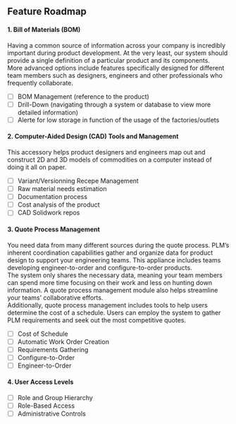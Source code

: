 ## Feature Roadmap
#### 1. Bill of Materials (BOM)
Having a common source of information across your company is incredibly important during product development. At the very least, our system should provide a single definition of a particular product and its components.  
More advanced options include features specifically designed for different team members such as designers, engineers and other professionals who frequently collaborate.  

- [ ] BOM Management (reference to the product)
- [ ] Drill-Down (navigating through a system or database to view more detailed information)
- [ ] Alerte for low storage in function of the usage of the factories/outlets

#### 2. Computer-Aided Design (CAD) Tools and Management
This accessory helps product designers and engineers map out and construct 2D and 3D models of commodities on a computer instead of doing it all on paper.

- [ ] Variant/Versionning Recepe Management
- [ ] Raw material needs estimation
- [ ] Documentation process
- [ ] Cost analysis of the product
- [ ] CAD Solidwork repos

#### 3. Quote Process Management

You need data from many different sources during the quote process. PLM’s inherent coordination capabilities gather and organize data for product design to support your engineering teams. This appliance includes teams developing engineer-to-order and configure-to-order products.  
The system only shares the necessary data, meaning your team members can spend more time focusing on their work and less on hunting down information. A quote process management module also helps streamline your teams’ collaborative efforts.  
Additionally, quote process management includes tools to help users determine the cost of a schedule. Users can employ the system to gather PLM requirements and seek out the most competitive quotes.

- [ ] Cost of Schedule
- [ ] Automatic Work Order Creation
- [ ] Requirements Gathering
- [ ] Configure-to-Order
- [ ] Engineer-to-Order

#### 4. User Access Levels

- [ ] Role and Group Hierarchy
- [ ] Role-Based Access
- [ ] Administrative Controls
